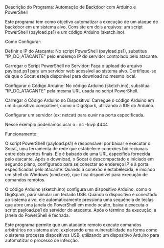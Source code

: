 Descrição do Programa: Automação de Backdoor com Arduino e PowerShell

Este programa tem como objetivo automatizar a execução de um ataque de backdoor em um sistema alvo. Consiste em dois arquivos: um script PowerShell (payload.ps1) e um código Arduino (sketch.ino).

Como Configurar:

Definir o IP do Atacante: No script PowerShell (payload.ps1), substitua "IP_DO_ATACANTE" pelo endereço IP do servidor controlado pelo atacante.

Carregar o Script PowerShell no Servidor: Faça o upload do arquivo payload.ps1 para um servidor web acessível ao sistema alvo. Certifique-se de que o Socat esteja disponível para download no mesmo local.

Configurar o Código Arduino: No código Arduino (sketch.ino), substitua "IP_DO_ATACANTE" pela mesma URL usada no script PowerShell.

Carregar o Código Arduino no Dispositivo: Carregue o código Arduino em um dispositivo compatível, como o DigiSpark, utilizando a IDE do Arduino.

Configurar um servidor (ex: netcat) para ouvir na porta especificada.

Nesse exemplo poderiamos usar o : nc -lnvp 4444

Funcionamento:

O script PowerShell (payload.ps1) é responsável por baixar e executar o Socat, uma ferramenta de rede que estabelece conexões bidirecionais entre dois pontos finais. Ele é baixado de uma URL específica fornecida pelo atacante. Após o download, o Socat é descompactado e iniciado em segundo plano, configurado para se conectar ao endereço IP e à porta especificados pelo atacante. Quando a conexão é estabelecida, é iniciado um shell do Windows (cmd.exe), que fica disponível para execução de comandos remotos.

O código Arduino (sketch.ino) configura um dispositivo Arduino, como o DigiSpark, para simular um teclado USB. Quando o dispositivo é conectado ao sistema alvo, ele automaticamente pressiona uma sequência de teclas que abre uma janela do PowerShell em modo oculto, baixa e executa o script payload.ps1 do servidor do atacante. Após o término da execução, a janela do PowerShell é fechada.

Este programa permite que um atacante remoto execute comandos arbitrários no sistema alvo, explorando uma vulnerabilidade na forma como o sistema processa dispositivos USB, utilizando um dispositivo Arduino para automatizar o processo de infecção.

